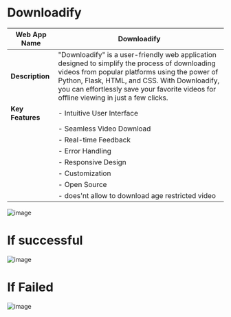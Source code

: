 # Downloadify
| **Web App Name**    | Downloadify                 |
|----------------------|-----------------------------|
| **Description**     | "Downloadify" is a user-friendly web application designed to simplify the process of downloading videos from popular platforms using the power of Python, Flask, HTML, and CSS. With Downloadify, you can effortlessly save your favorite videos for offline viewing in just a few clicks. |
| **Key Features**    | - Intuitive User Interface
                      | - Seamless Video Download
                      | - Real-time Feedback
                      | - Error Handling
                      | - Responsive Design
                      | - Customization
                      | - Open Source     
                      | - does'nt allow to download age restricted video 


![image](https://github.com/AlaguAravindA/Downloadify/assets/136082352/65b7b70f-dde3-467d-b947-219e420774d3)
# If successful
![image](https://github.com/AlaguAravindA/Downloadify/assets/136082352/afeb76c5-f88c-4120-a96f-a0e7966bf69b)
# If Failed
![image](https://github.com/AlaguAravindA/Downloadify/assets/136082352/b4d23086-c032-42ea-97da-b3d2d53f1e02)



                      
